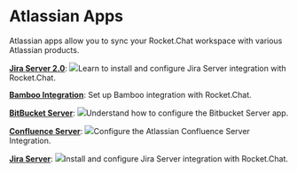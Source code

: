 # Atlassian Apps

Atlassian apps allow you to sync your Rocket.Chat workspace with various Atlassian products.

[**Jira Server 2.0**](jira-server-v2.0.md):  ![](<../../../../.gitbook/assets/Deprecated (1).png>)Learn to install and configure Jira Server integration with Rocket.Chat.

[**Bamboo Integration**](bamboo-app.md): Set up Bamboo integration with Rocket.Chat.

[**BitBucket Server**](bitbucket-server.md): ![](<../../../../.gitbook/assets/Deprecated (1).png>)Understand how to configure the Bitbucket Server app.

[**Confluence Server**](confluence-server.md): ![](<../../../../.gitbook/assets/Deprecated (1).png>)Configure the Atlassian Confluence Server Integration.

[**Jira Server**](jira-server.md): ![](<../../../../.gitbook/assets/Deprecated (1).png>)Install and configure Jira Server integration with Rocket.Chat.
